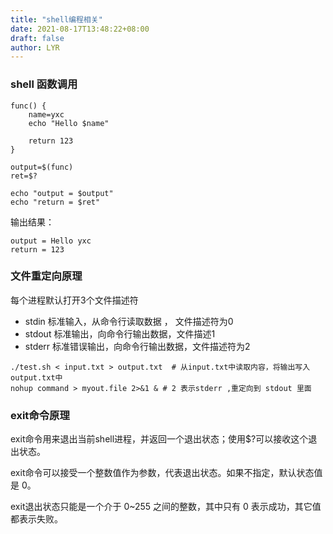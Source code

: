 ```yaml
---
title: "shell编程相关"
date: 2021-08-17T13:48:22+08:00
draft: false
author: LYR
---
```




###  shell 函数调用



```shell
func() {
    name=yxc
    echo "Hello $name"

    return 123
}

output=$(func)
ret=$?

echo "output = $output"
echo "return = $ret"
```

输出结果：

```
output = Hello yxc
return = 123
```



###  文件重定向原理



每个进程默认打开3个文件描述符

- stdin 标准输入，从命令行读取数据 ， 文件描述符为0   
- stdout 标准输出，向命令行输出数据，文件描述1
- stderr 标准错误输出，向命令行输出数据，文件描述符为2



```shell
./test.sh < input.txt > output.txt  # 从input.txt中读取内容，将输出写入output.txt中
nohup command > myout.file 2>&1 & # 2 表示stderr ,重定向到 stdout 里面

```



###  exit命令原理

exit命令用来退出当前shell进程，并返回一个退出状态；使用$?可以接收这个退出状态。

exit命令可以接受一个整数值作为参数，代表退出状态。如果不指定，默认状态值是 0。

exit退出状态只能是一个介于 0~255 之间的整数，其中只有 0 表示成功，其它值都表示失败。














